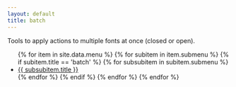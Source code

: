 ```yaml
---
layout: default
title: batch
---
```


Tools to apply actions to multiple fonts at once (closed or open).

<ul>
  {% for item in site.data.menu %}
    {% for subitem in item.submenu %}
      {% if subitem.title == 'batch' %}
        {% for subsubitem in subitem.submenu %}
          <li><a href='{{ subsubitem.title | slugify }}'>{{ subsubitem.title }}</a></li>
        {% endfor %}
      {% endif %}
    {% endfor %}
  {% endfor %}
</ul>
